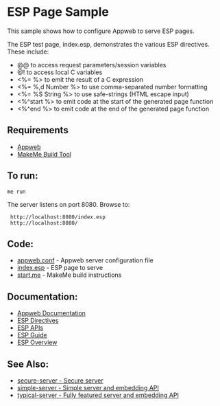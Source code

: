 ESP Page Sample
===

This sample shows how to configure Appweb to serve ESP pages.

The ESP test page, index.esp, demonstrates the various ESP directives. These include:

* @@ to access request parameters/session variables
* @! to access local C variables
* <%= %> to emit the result of a C expression
* <%= %,d Number %> to use comma-separated number formatting
* <%= %S String %> to use safe-strings (HTML escape input)
* <%^start %> to emit code at the start of the generated page function
* <%^end %> to emit code at the end of the generated page function

Requirements
---
* [Appweb](http://embedthis.com/downloads/appweb/download.ejs)
* [MakeMe Build Tool](http://embedthis.com/downloads/me/download.ejs)

To run:
---
    me run

The server listens on port 8080. Browse to: 
 
     http://localhost:8080/index.esp
     http://localhost:8080/

Code:
---
* [appweb.conf](appweb.conf) - Appweb server configuration file
* [index.esp](index.esp) - ESP page to serve
* [start.me](start.me) - MakeMe build instructions

Documentation:
---
* [Appweb Documentation](http://embedthis.com/products/appweb/doc/index.html)
* [ESP Directives](http://embedthis.com/products/appweb/doc/guide/appweb/users/dir/esp.html)
* [ESP APIs](http://embedthis.com/products/appweb/doc/api/esp.html)
* [ESP Guide](http://embedthis.com/products/appweb/doc/guide/esp/users/index.html)
* [ESP Overview](http://embedthis.com/products/appweb/doc/guide/esp/users/using.html)

See Also:
---
* [secure-server - Secure server](../secure-server/README.md)
* [simple-server - Simple server and embedding API](../simple-server/README.md)
* [typical-server - Fully featured server and embedding API](../typical-server/README.md)
